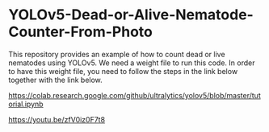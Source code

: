 # YOLOv5-Dead-or-Alive-Nematode-Counter-From-Photo
This repository provides an example of how to count dead or live nematodes using YOLOv5.
We need a weight file to run this code. In order to have this weight file, you need to follow the steps in the link below together with the link below.

https://colab.research.google.com/github/ultralytics/yolov5/blob/master/tutorial.ipynb

https://youtu.be/zfV0iz0F7t8
